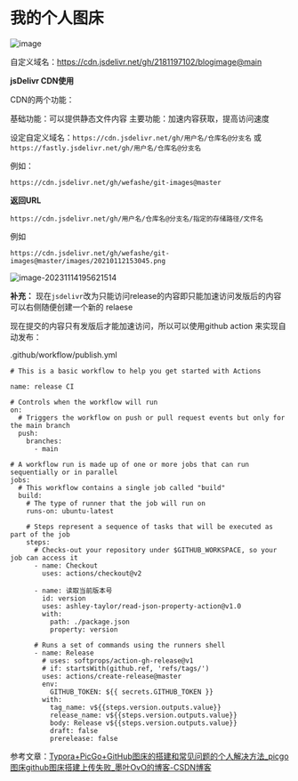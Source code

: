 # 我的个人图床

![image](https://github.com/2181197102/blogimage/assets/128360566/c66cafee-65b4-4f38-93e4-8ff697e11661)


自定义域名：https://cdn.jsdelivr.net/gh/2181197102/blogimage@main

**jsDelivr CDN使用**

CDN的两个功能：

基础功能：可以提供静态文件内容 主要功能：加速内容获取，提高访问速度

设定自定义域名：`https://cdn.jsdelivr.net/gh/用户名/仓库名@分支名` 或 `https://fastly.jsdelivr.net/gh/用户名/仓库名@分支名`

例如：

```
https://cdn.jsdelivr.net/gh/wefashe/git-images@master
```



**返回URL**

```
https://cdn.jsdelivr.net/gh/用户名/仓库名@分支名/指定的存储路径/文件名
```

例如

```
https://cdn.jsdelivr.net/gh/wefashe/git-images@master/images/20210112153045.png
```

![image-20231114195621514](C:\Users\21811\AppData\Roaming\Typora\typora-user-images\image-20231114195621514.png)

**补充：**
现在`jsdelivr`改为只能访问release的内容即只能加速访问发版后的内容 可以右侧随便创建一个新的 relaese

现在提交的内容只有发版后才能加速访问，所以可以使用github action 来实现自动发布：

.github/workflow/publish.yml

```
# This is a basic workflow to help you get started with Actions

name: release CI

# Controls when the workflow will run
on:
  # Triggers the workflow on push or pull request events but only for the main branch
  push:
    branches:
      - main

# A workflow run is made up of one or more jobs that can run sequentially or in parallel
jobs:
  # This workflow contains a single job called "build"
  build:
    # The type of runner that the job will run on
    runs-on: ubuntu-latest

    # Steps represent a sequence of tasks that will be executed as part of the job
    steps:
      # Checks-out your repository under $GITHUB_WORKSPACE, so your job can access it
      - name: Checkout
        uses: actions/checkout@v2

      - name: 读取当前版本号
        id: version
        uses: ashley-taylor/read-json-property-action@v1.0
        with:
          path: ./package.json
          property: version

      # Runs a set of commands using the runners shell
      - name: Release
        # uses: softprops/action-gh-release@v1
        # if: startsWith(github.ref, 'refs/tags/')
        uses: actions/create-release@master
        env:
          GITHUB_TOKEN: ${{ secrets.GITHUB_TOKEN }}
        with:
          tag_name: v${{steps.version.outputs.value}}
          release_name: v${{steps.version.outputs.value}}
          body: Release v${{steps.version.outputs.value}}
          draft: false
          prerelease: false
```



参考文章：[Typora+PicGo+GitHub图床的搭建和常见问题的个人解决方法_picgo图床github图床搭建上传失败_墨叶OvO的博客-CSDN博客](https://blog.csdn.net/qq_62229338/article/details/126661273?ops_request_misc=%7B%22request%5Fid%22%3A%22169996133616800215099583%22%2C%22scm%22%3A%2220140713.130102334..%22%7D&request_id=169996133616800215099583&biz_id=0&utm_medium=distribute.pc_search_result.none-task-blog-2~all~baidu_landing_v2~default-5-126661273-null-null.142^v96^pc_search_result_base8&utm_term=picgo上传图片失败github&spm=1018.2226.3001.4187)
